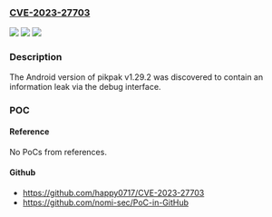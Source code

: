 ### [CVE-2023-27703](https://cve.mitre.org/cgi-bin/cvename.cgi?name=CVE-2023-27703)
![](https://img.shields.io/static/v1?label=Product&message=n%2Fa&color=blue)
![](https://img.shields.io/static/v1?label=Version&message=n%2Fa&color=blue)
![](https://img.shields.io/static/v1?label=Vulnerability&message=n%2Fa&color=brighgreen)

### Description

The Android version of pikpak v1.29.2 was discovered to contain an information leak via the debug interface.

### POC

#### Reference
No PoCs from references.

#### Github
- https://github.com/happy0717/CVE-2023-27703
- https://github.com/nomi-sec/PoC-in-GitHub

